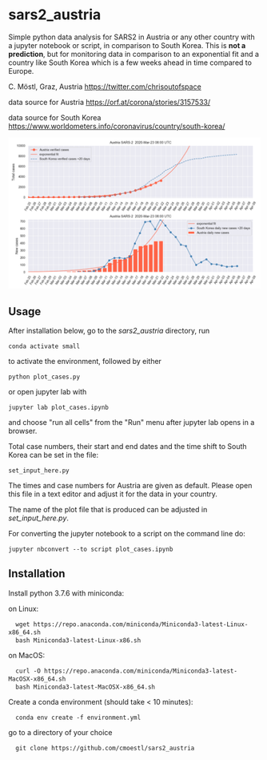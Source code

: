 # sars2_austria

Simple python data analysis for SARS2 in Austria or any other country with a jupyter notebook or script, in comparison to South Korea.
This is **not a prediction**, but for monitoring data in comparison to an exponential fit and a country like South Korea which is a few weeks ahead in time compared to Europe.

C. Möstl, Graz, Austria https://twitter.com/chrisoutofspace

data source for Austria https://orf.at/corona/stories/3157533/

data source for South Korea https://www.worldometers.info/coronavirus/country/south-korea/


![Current image](austria_south_korea.png)








## Usage 

After installation below, go to the *sars2_austria* directory, run 

    conda activate small

to activate the environment, followed by either

    python plot_cases.py
    
or open jupyter lab with     

    jupyter lab plot_cases.ipynb
    
and choose "run all cells" from the "Run" menu after jupyter lab opens in a browser.    

Total case numbers, their start and end dates and the time shift to South Korea can be set in the file:

    set_input_here.py
    
The times and case numbers for Austria are given as default. Please open this file in a text editor and adjust it for the data in your country.    


The name of the plot file that is produced can be adjusted in *set_input_here.py*.

For converting the jupyter notebook to a script on the command line do: 

    jupyter nbconvert --to script plot_cases.ipynb



## Installation 

Install python 3.7.6 with miniconda:

on Linux:

	  wget https://repo.anaconda.com/miniconda/Miniconda3-latest-Linux-x86_64.sh
	  bash Miniconda3-latest-Linux-x86.sh

on MacOS:

	  curl -O https://repo.anaconda.com/miniconda/Miniconda3-latest-MacOSX-x86_64.sh
	  bash Miniconda3-latest-MacOSX-x86_64.sh

Create a conda environment (should take < 10 minutes):

	  conda env create -f environment.yml

go to a directory of your choice

	  git clone https://github.com/cmoestl/sars2_austria
	  


